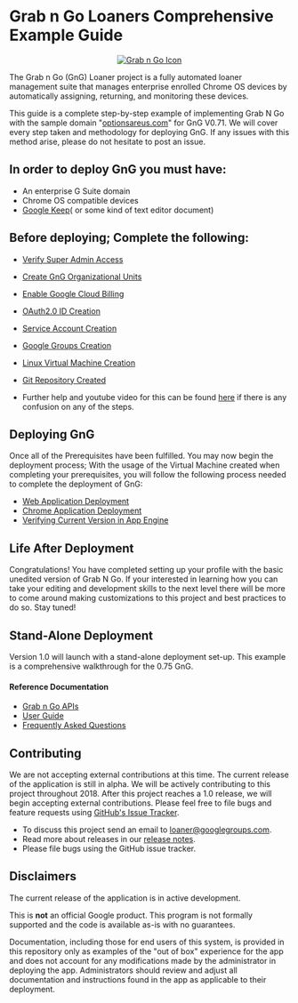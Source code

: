 <!-- mdformat off(GitHub header) -->
Grab n Go Loaners Comprehensive Example Guide
======
<!-- mdformat on -->

<p align="center">
  <a href="#grabngo--">
    <img src="https://storage.googleapis.com/gngloaners/gnglogo.png" alt="Grab n Go Icon" />
  </a>
</p>

The Grab n Go (GnG) Loaner project is a fully automated loaner management suite
that manages enterprise enrolled Chrome OS devices by automatically assigning,
returning, and monitoring these devices.

This guide is a complete step-by-step example of implementing Grab N Go with
the sample domain "[optionsareus.com]()" for GnG V0.71.  We will cover every step
taken and methodology for deploying GnG. If any issues with this method arise,  please do
not hesitate to post an issue.


## In order to deploy GnG you must have:

*   An enterprise G Suite domain
*	Chrome OS compatible devices
* 	[Google Keep](https://chrome.google.com/webstore/detail/google-keep-chrome-extens/lpcaedmchfhocbbapmcbpinfpgnhiddi/related?utm_source=chrome-ntp-icon)( or some kind of text editor document)

## Before deploying; Complete the following:

*	[Verify Super Admin Access](https://github.com/chromegng/ManualWalkthrough/tree/master/docs/deployment/prerequisites/verifysuperadminaccess)
*	[Create GnG Organizational Units](https://github.com/chromegng/ManualWalkthrough/tree/master/docs/deployment/prerequisites/organizationalunits)
*	[Enable Google Cloud Billing](https://github.com/chromegng/ManualWalkthrough/tree/master/docs/deployment/prerequisites/billingaccountid)
*	[OAuth2.0 ID Creation](https://github.com/chromegng/ManualWalkthrough/tree/master/docs/deployment/prerequisites/oauthid)
*	[Service Account Creation](https://github.com/chromegng/ManualWalkthrough/tree/master/docs/deployment/prerequisites/serviceaccountcreation)
*	[Google Groups Creation](https://github.com/chromegng/ManualWalkthrough/tree/master/docs/deployment/prerequisites/googlegroupcreation)
*	[Linux Virtual Machine Creation](https://github.com/chromegng/ManualWalkthrough/tree/master/docs/deployment/prerequisites/virtualmachinecreation)
*	[Git Repository Created](https://github.com/chromegng/ManualWalkthrough/tree/master/docs/deployment/prerequisites/gitrepositorycreated)

*	Further help and youtube video for this can be found [here](https://github.com/kid-yume/gnglinuxdeployment/tree/dev/docs/deployment/prerequisites)
	if there is any confusion on any of the steps.

## Deploying GnG
Once all of the Prerequisites have been fulfilled. You may now begin the deployment process;
With the usage of the Virtual Machine created when completing your prerequisites, you will follow
the following process needed to complete the deployment of GnG:

*	[Web Application Deployment](https://github.com/chromegng/ManualWalkthrough/tree/master/docs/deployment/mac-linux)
*	[Chrome Application Deployment](https://github.com/chromegng/ManualWalkthrough/tree/master/docs/deployment/chrome_deployment)
*	[Verifying Current Version in App Engine](https://github.com/chromegng/ManualWalkthrough/tree/master/docs/deployment/app_engine_verification)

## Life After Deployment
Congratulations! You have completed setting up your profile with the basic unedited version of Grab N Go. If your
interested in learning how you can take your editing and development skills to the next level there will be more to
come around making customizations to this project and best practices to do so. Stay tuned!

## Stand-Alone Deployment
Version 1.0 will launch with a stand-alone deployment set-up. This example is a comprehensive walkthrough
for the 0.75 GnG.

#### Reference Documentation

-   [Grab n Go APIs](docs/gng_apis.md)
-   [User Guide](docs/user_guide.md)
-   [Frequently Asked
    Questions](docs/faq.md)

## Contributing

We are not accepting external contributions at this time. The current release of
the application is still in alpha. We will be actively contributing to this
project throughout 2018. After this project reaches a 1.0 release, we will begin
accepting external contributions. Please feel free to file bugs and feature
requests using [GitHub's Issue
Tracker](https://github.com/google/loaner/issues).

* To discuss this project send an email to loaner@googlegroups.com.
* Read more about releases in our [release notes](docs/release_notes.md).
* Please file bugs using the GitHub issue tracker.


## Disclaimers

The current release of the application is in active development.

This is **not** an official Google product. This program is not formally
supported and the code is available as-is with no guarantees.

Documentation, including those for end users of this system, is provided in this
repository only as examples of the "out of box" experience for the app and does
not account for any modifications made by the administrator in deploying the
app. Administrators should review and adjust all documentation and instructions
found in the app as applicable to their deployment.
